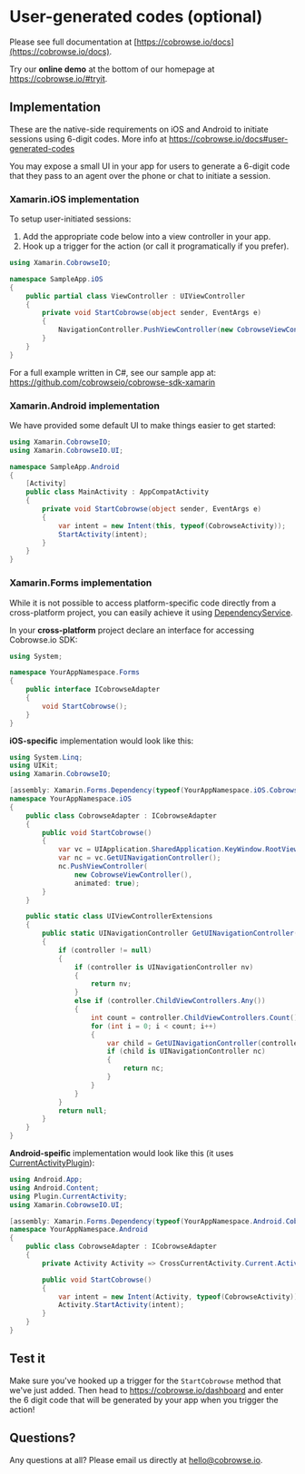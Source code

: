 # User-generated codes (optional)

Please see full documentation at [https://cobrowse.io/docs](https://cobrowse.io/docs).

Try our **online demo** at the bottom of our homepage at <https://cobrowse.io/#tryit>.

## Implementation

These are the native-side requirements on iOS and Android to initiate sessions using 6-digit codes. More info at <https://cobrowse.io/docs#user-generated-codes>

You may expose a small UI in your app for users to generate a 6-digit code that they pass to an agent over the phone or chat to initiate a session.

### Xamarin.iOS implementation

To setup user-initiated sessions:

1. Add the appropriate code below into a view controller in your app.
2. Hook up a trigger for the action (or call it programatically if you prefer).

```cs
using Xamarin.CobrowseIO;

namespace SampleApp.iOS
{
    public partial class ViewController : UIViewController
    {
        private void StartCobrowse(object sender, EventArgs e)
        {
            NavigationController.PushViewController(new CobrowseViewController(), animated: true);
        }
    }
}
```

For a full example written in C#, see our sample app at: <https://github.com/cobrowseio/cobrowse-sdk-xamarin>

### Xamarin.Android implementation

We have provided some default UI to make things easier to get started:

```cs
using Xamarin.CobrowseIO;
using Xamarin.CobrowseIO.UI;

namespace SampleApp.Android
{
    [Activity]
    public class MainActivity : AppCompatActivity
    {
        private void StartCobrowse(object sender, EventArgs e)
        {
            var intent = new Intent(this, typeof(CobrowseActivity));
            StartActivity(intent);
        }
    }
}
```

### Xamarin.Forms implementation

While it is not possible to access platform-specific code directly from a cross-platform project, you can easily achieve it using [DependencyService](https://docs.microsoft.com/en-us/xamarin/xamarin-forms/app-fundamentals/dependency-service/introduction).

In your **cross-platform** project declare an interface for accessing Cobrowse.io SDK:

```cs
using System;

namespace YourAppNamespace.Forms
{
    public interface ICobrowseAdapter
    {
        void StartCobrowse();
    }
}
```

**iOS-specific** implementation would look like this:

```cs
using System.Linq;
using UIKit;
using Xamarin.CobrowseIO;

[assembly: Xamarin.Forms.Dependency(typeof(YourAppNamespace.iOS.CobrowseAdapter))]
namespace YourAppNamespace.iOS
{
    public class CobrowseAdapter : ICobrowseAdapter
    {
        public void StartCobrowse()
        {
            var vc = UIApplication.SharedApplication.KeyWindow.RootViewController;
            var nc = vc.GetUINavigationController();
            nc.PushViewController(
                new CobrowseViewController(),
                animated: true);
        }
    }

    public static class UIViewControllerExtensions
    {
        public static UINavigationController GetUINavigationController(this UIViewController controller)
        {
            if (controller != null)
            {
                if (controller is UINavigationController nv)
                {
                    return nv;
                }
                else if (controller.ChildViewControllers.Any())
                {
                    int count = controller.ChildViewControllers.Count();
                    for (int i = 0; i < count; i++)
                    {
                        var child = GetUINavigationController(controller.ChildViewControllers[i]);
                        if (child is UINavigationController nc)
                        {
                            return nc;
                        }
                    }
                }
            }
            return null;
        }
    }
}

```

**Android-speific** implementation would look like this (it uses [CurrentActivityPlugin](https://github.com/jamesmontemagno/CurrentActivityPlugin)):

```cs
using Android.App;
using Android.Content;
using Plugin.CurrentActivity;
using Xamarin.CobrowseIO.UI;

[assembly: Xamarin.Forms.Dependency(typeof(YourAppNamespace.Android.CobrowseAdapter))]
namespace YourAppNamespace.Android
{
    public class CobrowseAdapter : ICobrowseAdapter
    {
        private Activity Activity => CrossCurrentActivity.Current.Activity;

        public void StartCobrowse()
        {
            var intent = new Intent(Activity, typeof(CobrowseActivity));
            Activity.StartActivity(intent);
        }
    }
}
```

## Test it

Make sure you've hooked up a trigger for the `StartCobrowse` method that we've just added. Then head to <https://cobrowse.io/dashboard> and enter the 6 digit code that will be generated by your app when you trigger the action!

## Questions?
Any questions at all? Please email us directly at [hello@cobrowse.io](mailto:hello@cobrowse.io).

